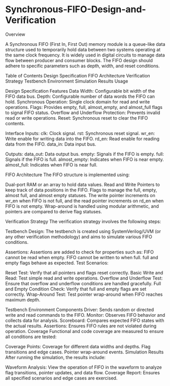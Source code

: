 # Synchronous-FIFO-Design-and-Verification

Overview

A Synchronous FIFO (First In, First Out) memory module is a queue-like data structure used to temporarily hold data between two systems operating at the same clock frequency. It is widely used in digital circuits to manage data flow between producer and consumer blocks. The FIFO design should adhere to specific parameters such as depth, width, and reset conditions.

Table of Contents
Design Specification
FIFO Architecture
Verification Strategy
Testbench Environment
Simulation Results
Usage


Design Specification
Features
Data Width: Configurable bit width of the FIFO data bus.
Depth: Configurable number of data words the FIFO can hold.
Synchronous Operation: Single clock domain for read and write operations.
Flags: Provides empty, full, almost_empty, and almost_full flags to signal FIFO status.
Overflow and Underflow Protection: Prevents invalid read or write operations.
Reset: Synchronous reset to clear the FIFO contents.


Interface
Inputs:
clk: Clock signal.
rst: Synchronous reset signal.
wr_en: Write enable for writing data into the FIFO.
rd_en: Read enable for reading data from the FIFO.
data_in: Data input bus.


Outputs:
data_out: Data output bus.
empty: Signals if the FIFO is empty.
full: Signals if the FIFO is full.
almost_empty: Indicates when FIFO is near empty.
almost_full: Indicates when FIFO is near full.


FIFO Architecture
The FIFO structure is implemented using:

Dual-port RAM or an array to hold data values.
Read and Write Pointers to keep track of data positions in the FIFO.
Flags to manage the full, empty, almost full, and almost empty statuses.
The write pointer increments on wr_en when FIFO is not full, and the read pointer increments on rd_en when FIFO is not empty. Wrap-around is handled using modular arithmetic, and pointers are compared to derive flag statuses.

Verification Strategy
The verification strategy involves the following steps:

Testbench Design:
The testbench is created using SystemVerilog/UVM (or any other verification methodology) and aims to simulate various FIFO conditions.

Assertions:
Assertions are added to check for properties such as:
FIFO cannot be read when empty.
FIFO cannot be written to when full.
full and empty flags behave as expected.
Test Scenarios:


Reset Test: Verify that all pointers and flags reset correctly.
Basic Write and Read: Test simple read and write operations.
Overflow and Underflow Test: Ensure that overflow and underflow conditions are handled gracefully.
Full and Empty Condition Check: Verify that full and empty flags are set correctly.
Wrap-Around Test: Test pointer wrap-around when FIFO reaches maximum depth.


Testbench Environment
Components
Driver: Sends random or directed write and read commands to the FIFO.
Monitor: Observes FIFO behavior and collects data for analysis.
Scoreboard: Compares expected FIFO states with the actual results.
Assertions: Ensures FIFO rules are not violated during operation.
Coverage
Functional and code coverage are measured to ensure all conditions are tested:

Coverage Points:
Coverage for different data widths and depths.
Flag transitions and edge cases.
Pointer wrap-around events.
Simulation Results
After running the simulation, the results include:

Waveform Analysis: View the operation of FIFO in the waveform to analyze flag transitions, pointer updates, and data flow.
Coverage Report: Ensures all specified scenarios and edge cases are exercised.
